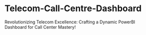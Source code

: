 # Telecom-Call-Centre-Dashboard
Revolutionizing Telecom Excellence: Crafting a Dynamic PowerBI Dashboard for Call Center Mastery!
